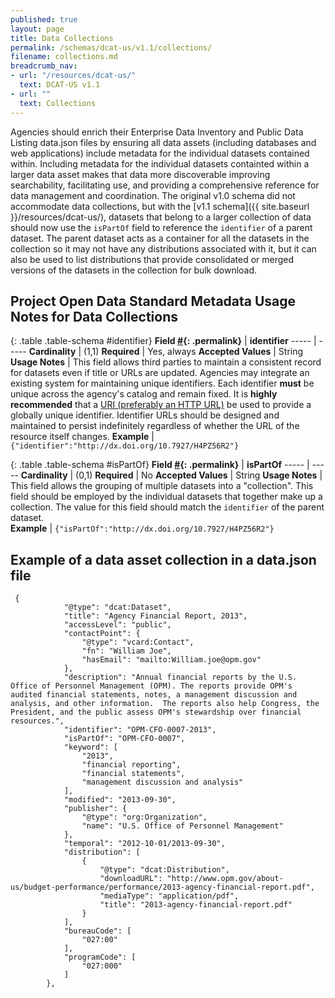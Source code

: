 ```yaml
---
published: true
layout: page
title: Data Collections
permalink: /schemas/dcat-us/v1.1/collections/
filename: collections.md
breadcrumb_nav:
- url: "/resources/dcat-us/"
  text: DCAT-US v1.1
- url: ""
  text: Collections
---
```


Agencies should enrich their Enterprise Data Inventory and Public Data Listing data.json files by ensuring all data assets (including databases and web applications) include metadata for the individual datasets contained within. Including metadata for the individual datasets containted within a larger data asset makes that data more discoverable improving searchability, facilitating use, and providing a comprehensive reference for data management and coordination. The original v1.0 schema did not accommodate data collections, but with the [v1.1 schema]({{ site.baseurl }}/resources/dcat-us/), datasets that belong to a larger collection of data should now use the `isPartOf` field to reference the `identifier` of a parent dataset. The parent dataset acts as a container for all the datasets in the collection so it may not have any distributions associated with it, but it can also be used to list distributions that provide consolidated or merged versions of the datasets in the collection for bulk download.


Project Open Data Standard Metadata Usage Notes for Data Collections
--------------------------------------------------

{: .table .table-schema #identifier}
**Field [#](#identifier){: .permalink}** | **identifier**
----- | -----
**Cardinality** | (1,1)
**Required** | Yes, always
**Accepted Values** | String
**Usage Notes** | This field allows third parties to maintain a consistent record for datasets even if title or URLs are updated. Agencies may integrate an existing system for maintaining unique identifiers. Each identifier **must** be unique across the agency's catalog and remain fixed. It is **highly recommended** that a [URI (preferably an HTTP URL)](http://tools.ietf.org/html/rfc3986#section-1.1.3) be used to provide a globally unique identifier. Identifier URLs should be designed and maintained to persist indefinitely regardless of whether the URL of the resource itself changes.
**Example** |  `{"identifier":"http://dx.doi.org/10.7927/H4PZ56R2"}`

{: .table .table-schema #isPartOf}
**Field [#](#isPartOf){: .permalink}** | **isPartOf**
----- | -----
**Cardinality** | (0,1)
**Required** | No
**Accepted Values** | String
**Usage Notes** | This field allows the grouping of multiple datasets into a "collection".  This field should be employed by the individual datasets that together make up a collection.  The value for this field should match the `identifier` of the parent dataset.  
**Example** |  `{"isPartOf":"http://dx.doi.org/10.7927/H4PZ56R2"}`


Example of a data asset collection in a data.json file
--------------------------------------------------
~~~~
 {
            "@type": "dcat:Dataset",
            "title": "Agency Financial Report, 2013",
            "accessLevel": "public",
            "contactPoint": {
                "@type": "vcard:Contact",
                "fn": "William Joe",
                "hasEmail": "mailto:William.joe@opm.gov"
            },
            "description": "Annual financial reports by the U.S. Office of Personnel Management (OPM). The reports provide OPM's audited financial statements, notes, a management discussion and analysis, and other information.  The reports also help Congress, the President, and the public assess OPM's stewardship over financial resources.",
            "identifier": "OPM-CFO-0007-2013",
            "isPartOf": "OPM-CFO-0007",
            "keyword": [
                "2013",
                "financial reporting",
                "financial statements",
                "management discussion and analysis"
            ],
            "modified": "2013-09-30",
            "publisher": {
                "@type": "org:Organization",
                "name": "U.S. Office of Personnel Management"
            },
            "temporal": "2012-10-01/2013-09-30",
            "distribution": [
                {
                    "@type": "dcat:Distribution",
                    "downloadURL": "http://www.opm.gov/about-us/budget-performance/performance/2013-agency-financial-report.pdf",
                    "mediaType": "application/pdf",
                    "title": "2013-agency-financial-report.pdf"
                }
            ],
            "bureauCode": [
                "027:00"
            ],
            "programCode": [
                "027:000"
            ]
        },
~~~~

